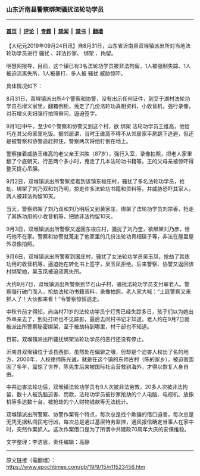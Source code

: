 ### 山东沂南县警察绑架骚扰法轮功学员

---

#### [首页](../../../..?n11523456) &nbsp;|&nbsp; [评论](../../../../../epoch-comment?n11523456) &nbsp;|&nbsp; [专题](../../../../../epoch-special?n11523456) &nbsp;|&nbsp; [禁闻](../../../../../epoch-news?n11523456) &nbsp;|&nbsp; [禁书](../../../../../books?n11523456) &nbsp;|&nbsp; [翻墙](https://github.com/gfw-breaker/nogfw/blob/master/README.md?n11523456)


<div class="post_content" id="artbody" itemprop="articleBody">
 <!-- article content begin -->
 <p>
  【大纪元2019年09月24日讯】自8月31日，山东省沂南县双堠镇派出所对当地法轮功学员进行
  <ok href="https://www.epochtimes.com/gb/tag/%E9%AA%9A%E6%89%B0.html">
   骚扰
  </ok>
  、非法抄家、
  <ok href="https://www.epochtimes.com/gb/tag/%E7%BB%91%E6%9E%B6.html">
   绑架
  </ok>
  、拘留。
 </p>
 <p>
  明慧网报导，目前，这个镇已有3名法轮功学员被非法拘留，1人被强制失踪、1人被迫流离失所，1人被暴打、多人被
  <ok href="https://www.epochtimes.com/gb/tag/%E9%AA%9A%E6%89%B0.html">
   骚扰
  </ok>
  威胁惊吓。
 </p>
 <p>
  具体情况如下：
 </p>
 <p>
  8月31日，双堠镇派出所4个警察和协警，没有出示任何证件，到艾于湖村法轮功学员石增义家里，翻箱倒柜，蒐走了几份法轮功真相资料、小收音机，强行录像，对石增义夫妇强行拍照审问，逼迫签字。
 </p>
 <p>
  9月1日中午，至少6个警察和协警又到这个村，欲
  <ok href="https://www.epochtimes.com/gb/tag/%E7%BB%91%E6%9E%B6.html">
   绑架
  </ok>
  法轮功学员王维高，他恰巧在其父母家里吃饭。据邻居讲，当时王维高不得不从邻居家平房跳下逃避，但还是被警察和协警追赶抓住，警察两次将他打倒在地上。
 </p>
 <p>
  警察接着威胁王维高的老父亲王洪胜（87岁），强行入室，录像拍照，把老人家里翻了个底朝天，行恶两个多小时，蒐走了几本法轮功书籍等。王的父母亲被惊吓得整天提心吊胆。
 </p>
 <p>
  9月2日，双堠镇派出所警察接着到该镇东梭庄村，骚扰了多名法轮功学员，抢劫、绑架了刘乃双和刘乃明，掠走许多法轮功书籍和资料等，并威胁恐吓其家人。两人被非法拘留10天。
 </p>
 <p>
  当天，警察绑架了刘乃双和刘乃明后又到黄家庄，绑架了法轮功学员刘宗香，抢走了其炼功用的小收音机等，把她非法拘留10天。
 </p>
 <p>
  9月3日，双堠镇派出所警察又返回东梭庄村，骚扰了刘乃奎，欲绑架刘乃彦，恰巧他不在家。警察和协警就蒐走了他家里的几份法轮功真相碟子等，非法在屋里屋外录像拍照。
 </p>
 <p>
  9月6日，双堠镇派出所警察到国庄村，骚扰了女法轮功学员吴玉凤，抢劫了其炼功用的收音机等，逼迫她在转化书上签字，吴玉凤拒绝。后来警察、协警又返回该村绑架她，吴玉凤被迫流离失所。
 </p>
 <p>
  大约9月7日，双堠镇派出所警察到华石山子村，骚扰法轮功学员支付翠老人。警察强行破门而入，抢劫法轮功书籍资料，录像拍照。老人家大喊：“土匪警察又来抓人了！大伙都来看！”令警察惊慌逃走。
 </p>
 <p>
  中秋节前才得知，尚店村71岁的法轮功学员宁灯秀已经失踪多日，孩子们以为她出外串亲去了，到处打听也不见踪影，最后去问村书记才知道，老人约在9月7日就被派出所警察秘密绑架，至于被劫持到哪里，村干部也不知道。
 </p>
 <p>
  目前，双堠镇派出所骚扰绑架法轮功学员的恶行还没有停止。
 </p>
 <p>
  沂南县双堠镇位于该县西部，虽然处在偏僻之壤，但却是个迫害人权出了名的地方，2006年，人权律师陈光诚，就是在这个镇的东师古村（陈的家乡），被迫害围困了多年，震惊了世界，陈先生后来被国际社会营救到海外，才得以恢复人身自由。
 </p>
 <p>
  中共迫害法轮功后，双堠镇法轮功学员有9人次被非法劳教，20多人次被非法拘留，数十人被洗脑迫害、罚款，法轮功学员被抄家抢劫的个人电脑、电视机、放像机等多达数十台，被抢劫的个人财物钱款等无法统计。
 </p>
 <p>
  双堠镇派出所警察、协警作案有个特点，每次总是找个欺骗的借口迫害，每次总是无凭无据私闯民宅行凶，每次总是通过基层特务监控，通风报信确定当事人在家中时，突然作案抓人。这次作案借口是为了所谓中共建政70周年大庆的安保维稳。
 </p>
 <p>
  文字整理：李洁思，责任编辑：高静
 </p>
 <!-- article content end -->
 <div id="below_article_ad">
 </div>
</div>


---

原文链接（需翻墙）：https://www.epochtimes.com/gb/19/9/15/n11523456.htm